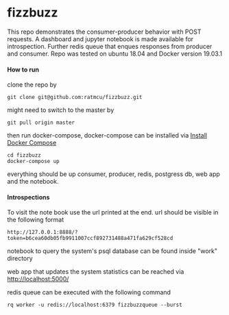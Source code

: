 # fizzbuzz

This repo demonstrates the consumer-producer behavior with POST requests. A dashboard and jupyter notebook is made available for introspection. Further redis queue that enques responses from producer and consumer. Repo was tested on ubuntu 18.04 and Docker version 19.03.1

#### How to run

clone the repo by
```
git clone git@github.com:ratmcu/fizzbuzz.git
```

might need to switch to the master by

```
git pull origin master
```

then run docker-compose, docker-compose can be installed via [Install Docker Compose](https://docs.docker.com/compose/install/)

```
cd fizzbuzz
docker-compose up
```

everything should be up consumer, producer, redis, postgress db, web app and the notebook.

#### Introspections

To visit the note book use the url printed at the end. url should be visible in the following format

```
http://127.0.0.1:8888/?token=b6cea60db05fb9911007ccf892731488a471fa629cf528cd
```
notebook to query the system's psql database can be found inside "work" directory 

web app that updates the system statistics can be reached via [http://localhost:5000/](http://localhost:5000/)

redis queue can be executed with the following command

```
rq worker -u redis://localhost:6379 fizzbuzzqueue --burst
```

